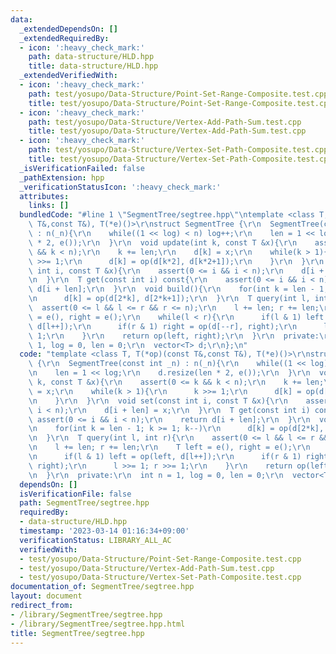 ```yaml
---
data:
  _extendedDependsOn: []
  _extendedRequiredBy:
  - icon: ':heavy_check_mark:'
    path: data-structure/HLD.hpp
    title: data-structure/HLD.hpp
  _extendedVerifiedWith:
  - icon: ':heavy_check_mark:'
    path: test/yosupo/Data-Structure/Point-Set-Range-Composite.test.cpp
    title: test/yosupo/Data-Structure/Point-Set-Range-Composite.test.cpp
  - icon: ':heavy_check_mark:'
    path: test/yosupo/Data-Structure/Vertex-Add-Path-Sum.test.cpp
    title: test/yosupo/Data-Structure/Vertex-Add-Path-Sum.test.cpp
  - icon: ':heavy_check_mark:'
    path: test/yosupo/Data-Structure/Vertex-Set-Path-Composite.test.cpp
    title: test/yosupo/Data-Structure/Vertex-Set-Path-Composite.test.cpp
  _isVerificationFailed: false
  _pathExtension: hpp
  _verificationStatusIcon: ':heavy_check_mark:'
  attributes:
    links: []
  bundledCode: "#line 1 \"SegmentTree/segtree.hpp\"\ntemplate <class T, T(*op)(const\
    \ T&,const T&), T(*e)()>\r\nstruct SegmentTree {\r\n  SegmentTree(const int _n)\
    \ : n(_n){\r\n    while((1 << log) < n) log++;\r\n    len = 1 << log;\r\n    d.resize(len\
    \ * 2, e());\r\n  }\r\n  void update(int k, const T &x){\r\n    assert(0 <= k\
    \ && k < n);\r\n    k += len;\r\n    d[k] = x;\r\n    while(k > 1){\r\n      k\
    \ >>= 1;\r\n      d[k] = op(d[k*2], d[k*2+1]);\r\n    }\r\n  }\r\n  void set(const\
    \ int i, const T &x){\r\n    assert(0 <= i && i < n);\r\n    d[i + len] = x;\r\
    \n  }\r\n  T get(const int i) const{\r\n    assert(0 <= i && i < n);\r\n    return\
    \ d[i + len];\r\n  }\r\n  void build(){\r\n    for(int k = len - 1; k >= 1; k--)\r\
    \n      d[k] = op(d[2*k], d[2*k+1]);\r\n  }\r\n  T query(int l, int r){\r\n  \
    \  assert(0 <= l && l <= r && r <= n);\r\n    l += len; r += len;\r\n    T left\
    \ = e(), right = e();\r\n    while(l < r){\r\n      if(l & 1) left = op(left,\
    \ d[l++]);\r\n      if(r & 1) right = op(d[--r], right);\r\n      l >>= 1; r >>=\
    \ 1;\r\n    }\r\n    return op(left, right);\r\n  }\r\n  private:\r\n  int n =\
    \ 1, log = 0, len = 0;\r\n  vector<T> d;\r\n};\n"
  code: "template <class T, T(*op)(const T&,const T&), T(*e)()>\r\nstruct SegmentTree\
    \ {\r\n  SegmentTree(const int _n) : n(_n){\r\n    while((1 << log) < n) log++;\r\
    \n    len = 1 << log;\r\n    d.resize(len * 2, e());\r\n  }\r\n  void update(int\
    \ k, const T &x){\r\n    assert(0 <= k && k < n);\r\n    k += len;\r\n    d[k]\
    \ = x;\r\n    while(k > 1){\r\n      k >>= 1;\r\n      d[k] = op(d[k*2], d[k*2+1]);\r\
    \n    }\r\n  }\r\n  void set(const int i, const T &x){\r\n    assert(0 <= i &&\
    \ i < n);\r\n    d[i + len] = x;\r\n  }\r\n  T get(const int i) const{\r\n   \
    \ assert(0 <= i && i < n);\r\n    return d[i + len];\r\n  }\r\n  void build(){\r\
    \n    for(int k = len - 1; k >= 1; k--)\r\n      d[k] = op(d[2*k], d[2*k+1]);\r\
    \n  }\r\n  T query(int l, int r){\r\n    assert(0 <= l && l <= r && r <= n);\r\
    \n    l += len; r += len;\r\n    T left = e(), right = e();\r\n    while(l < r){\r\
    \n      if(l & 1) left = op(left, d[l++]);\r\n      if(r & 1) right = op(d[--r],\
    \ right);\r\n      l >>= 1; r >>= 1;\r\n    }\r\n    return op(left, right);\r\
    \n  }\r\n  private:\r\n  int n = 1, log = 0, len = 0;\r\n  vector<T> d;\r\n};"
  dependsOn: []
  isVerificationFile: false
  path: SegmentTree/segtree.hpp
  requiredBy:
  - data-structure/HLD.hpp
  timestamp: '2023-03-14 01:16:34+09:00'
  verificationStatus: LIBRARY_ALL_AC
  verifiedWith:
  - test/yosupo/Data-Structure/Point-Set-Range-Composite.test.cpp
  - test/yosupo/Data-Structure/Vertex-Add-Path-Sum.test.cpp
  - test/yosupo/Data-Structure/Vertex-Set-Path-Composite.test.cpp
documentation_of: SegmentTree/segtree.hpp
layout: document
redirect_from:
- /library/SegmentTree/segtree.hpp
- /library/SegmentTree/segtree.hpp.html
title: SegmentTree/segtree.hpp
---
```

